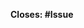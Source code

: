 <!-- Please enter the corresponding issue ID: -->
**Closes: #Issue**

<!-- Add the breaking label (PR: BREAKING) if applicable. -->
<!-- Please summarize your changes: -->



<!-- Add this section if you need it.
**Screenshots**

| Description 1  | Description 2  |
| :------------: | :------------: |
| <screenshot 1> | <screenshot 2> |
-->
